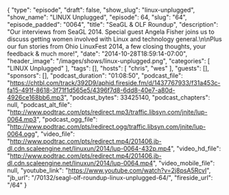 {
  "type": "episode",
  "draft": false,
  "show_slug": "linux-unplugged",
  "show_name": "LINUX Unplugged",
  "episode": 64,
  "slug": "64",
  "episode_padded": "0064",
  "title": "SeaGL & OLF Roundup",
  "description": "Our interviews from SeaGL 2014. Special guest Angela Fisher joins us to discuss getting women involved with Linux and technology general.\n\nPlus our fun stories from Ohio LinuxFest 2014, a few closing thoughts, your feedback & much more!",
  "date": "2014-10-28T18:59:14-07:00",
  "header_image": "/images/shows/linux-unplugged.png",
  "categories": [
    "LINUX Unplugged"
  ],
  "tags": [],
  "hosts": [
    "chris",
    "wes"
  ],
  "guests": [],
  "sponsors": [],
  "podcast_duration": "01:08:50",
  "podcast_file": "https://chtbl.com/track/392D9/aphid.fireside.fm/d/1437767933/f31a453c-fa15-491f-8618-3f71f1d565e5/4396f7d8-6dd8-40e7-a80d-4926ce168bb6.mp3",
  "podcast_bytes": 33425140,
  "podcast_chapters": null,
  "podcast_alt_file": "http://www.podtrac.com/pts/redirect.mp3/traffic.libsyn.com/jnite/lup-0064.mp3",
  "podcast_ogg_file": "http://www.podtrac.com/pts/redirect.ogg/traffic.libsyn.com/jnite/lup-0064.ogg",
  "video_file": "http://www.podtrac.com/pts/redirect.mp4/201406.jb-dl.cdn.scaleengine.net/linuxun/2014/lup-0064-432p.mp4",
  "video_hd_file": "http://www.podtrac.com/pts/redirect.mp4/201406.jb-dl.cdn.scaleengine.net/linuxun/2014/lup-0064.mp4",
  "video_mobile_file": null,
  "youtube_link": "https://www.youtube.com/watch?v=2j8psA5RcvI",
  "jb_url": "/70132/seagl-olf-roundup-linux-unplugged-64/",
  "fireside_url": "/64"
}

